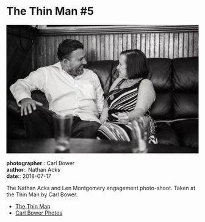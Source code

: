 # The Thin Man #5

![Nathan and Len sitting in the back corner of the Thin Man](assets/2018-07-17-set-1-the-thin-man-05.webp)

**photographer**:: Carl Bower  
**author**:: Nathan Acks  
**date**:: 2018-07-17

The Nathan Acks and Len Montgomery engagement photo-shoot. Taken at the Thin Man by Carl Bower.

* [The Thin Man](http://www.thinmantavern.com)
* [Carl Bower Photos](https://carlbowerphotos.com)
